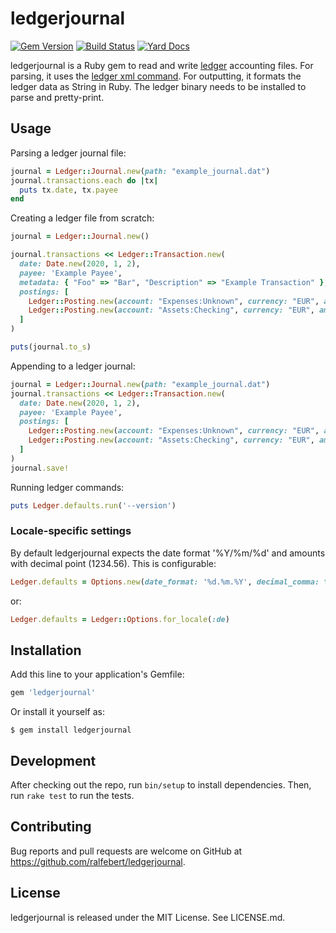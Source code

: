 # ledgerjournal

[![Gem Version](https://badge.fury.io/rb/ledgerjournal.svg)](https://badge.fury.io/rb/ledgerjournal)
[![Build Status](https://travis-ci.org/ralfebert/ledgerjournal.svg?branch=master)](https://travis-ci.org/github/ralfebert/ledgerjournal)
[![Yard Docs](http://img.shields.io/badge/yard-docs-blue.svg)](https://www.rubydoc.info/gems/ledgerjournal/)

ledgerjournal is a Ruby gem to read and write [ledger](https://www.ledger-cli.org/) accounting files.
For parsing, it uses the [ledger xml command](https://www.ledger-cli.org/3.0/doc/ledger3.html#The-xml-command). For outputting, it formats the ledger data as String in Ruby.
The ledger binary needs to be installed to parse and pretty-print.

## Usage

Parsing a ledger journal file: 

```ruby
journal = Ledger::Journal.new(path: "example_journal.dat")
journal.transactions.each do |tx|
  puts tx.date, tx.payee
end
```

Creating a ledger file from scratch:

```ruby
journal = Ledger::Journal.new()

journal.transactions << Ledger::Transaction.new(
  date: Date.new(2020, 1, 2),
  payee: 'Example Payee',
  metadata: { "Foo" => "Bar", "Description" => "Example Transaction" },
  postings: [
    Ledger::Posting.new(account: "Expenses:Unknown", currency: "EUR", amount: BigDecimal('1234.56'), metadata: { "Foo" => "Bar", "Description" => "Example Posting" }),
    Ledger::Posting.new(account: "Assets:Checking", currency: "EUR", amount: BigDecimal('-1234.56'))
  ]
)

puts(journal.to_s)
```

Appending to a ledger journal: 

```ruby
journal = Ledger::Journal.new(path: "example_journal.dat")
journal.transactions << Ledger::Transaction.new(
  date: Date.new(2020, 1, 2),
  payee: 'Example Payee',
  postings: [
    Ledger::Posting.new(account: "Expenses:Unknown", currency: "EUR", amount: BigDecimal('1234.56')),
    Ledger::Posting.new(account: "Assets:Checking", currency: "EUR", amount: BigDecimal('-1234.56'))
  ]
)
journal.save!
```

Running ledger commands:

```ruby
puts Ledger.defaults.run('--version')
```

### Locale-specific settings

By default ledgerjournal expects the date format '%Y/%m/%d' and amounts with decimal point (1234.56). This is configurable:

```ruby
Ledger.defaults = Options.new(date_format: '%d.%m.%Y', decimal_comma: true)
```

or:

```ruby
Ledger.defaults = Ledger::Options.for_locale(:de)
```

## Installation

Add this line to your application's Gemfile:

```ruby
gem 'ledgerjournal'
```

Or install it yourself as:

    $ gem install ledgerjournal

## Development

After checking out the repo, run `bin/setup` to install dependencies. Then, run `rake test` to run the tests.

## Contributing

Bug reports and pull requests are welcome on GitHub at https://github.com/ralfebert/ledgerjournal.

## License

ledgerjournal is released under the MIT License. See LICENSE.md.
